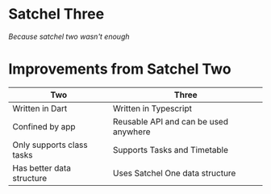 # Satchel Three

_Because satchel two wasn't enough_

# Improvements from Satchel Two

| Two | Three |
| --- | ----- |
| Written in Dart | Written in Typescript |
| Confined by app | Reusable API and can be used anywhere |
| Only supports class tasks | Supports Tasks and Timetable |
| Has better data structure | Uses Satchel One data structure |